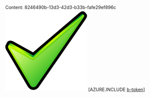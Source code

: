 Content: 8246490b-13d3-42d3-b33b-fafe29ef896c![image](c6178230-a652-4078-8b8f-a6276a14c880.png)
[AZURE.INCLUDE [b-token](8f4f6313-4fe3-4cef-ae59-753a03549d29.md)]
